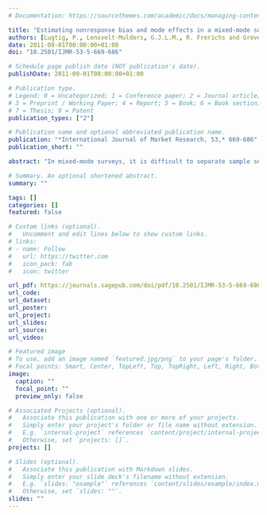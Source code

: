 ```yaml
---
# Documentation: https://sourcethemes.com/academic/docs/managing-content/

title: "Estimating nonresponse bias and mode effects in a mixed-mode survey"
authors: [Lugtig, P., Lensvelt-Mulders, G.J.L.M., R. Frerichs and Greven, A.]
date: 2011-09-01T00:00:00+01:00
doi: "10.2501/IJMR-53-5-669-686"

# Schedule page publish date (NOT publication's date).
publishDate: 2011-09-01T00:00:00+01:00

# Publication type.
# Legend: 0 = Uncategorized; 1 = Conference paper; 2 = Journal article;
# 3 = Preprint / Working Paper; 4 = Report; 5 = Book; 6 = Book section;
# 7 = Thesis; 8 = Patent
publication_types: ["2"]

# Publication name and optional abbreviated publication name.
publication: "*International Journal of Market Research, 53,* 669-686"
publication_short: ""

abstract: "In mixed-mode surveys, it is difficult to separate sample selection differences from mode-effects that can occur when respondents respond in different interview settings. This paper provides a framework for separating mode effects from selection effects by matching very similar respondents from different survey modes using propensity score matching. The answer patterns of the matched respondents are subsequently compared. We show that matching can explain differences in nonresponse and coverage in two Internet samples. When we repeat this procedure for a telephone and Internet sample however, differences persist between the samples after matching. This indicates the occurrence of mode effects in telephone and Internet surveys. Mode effects can be problematic; hence we conclude with a discussion of designs that can be used to explicitly study mode effects."

# Summary. An optional shortened abstract.
summary: ""

tags: []
categories: []
featured: false

# Custom links (optional).
#   Uncomment and edit lines below to show custom links.
# links:
# - name: Follow
#   url: https://twitter.com
#   icon_pack: fab
#   icon: twitter

url_pdf: https://journals.sagepub.com/doi/pdf/10.2501/IJMR-53-5-669-686
url_code:
url_dataset:
url_poster:
url_project:
url_slides:
url_source:
url_video:

# Featured image
# To use, add an image named `featured.jpg/png` to your page's folder. 
# Focal points: Smart, Center, TopLeft, Top, TopRight, Left, Right, BottomLeft, Bottom, BottomRight.
image:
  caption: ""
  focal_point: ""
  preview_only: false

# Associated Projects (optional).
#   Associate this publication with one or more of your projects.
#   Simply enter your project's folder or file name without extension.
#   E.g. `internal-project` references `content/project/internal-project/index.md`.
#   Otherwise, set `projects: []`.
projects: []

# Slides (optional).
#   Associate this publication with Markdown slides.
#   Simply enter your slide deck's filename without extension.
#   E.g. `slides: "example"` references `content/slides/example/index.md`.
#   Otherwise, set `slides: ""`.
slides: ""
---
```


